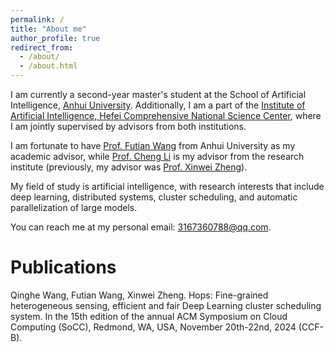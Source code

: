 ```yaml
---
permalink: /
title: "About me"
author_profile: true
redirect_from: 
  - /about/
  - /about.html
---
```


I am currently a second-year master's student at the School of Artificial Intelligence, [Anhui University](https://www.ahu.edu.cn/). Additionally, I am a part of the [Institute of Artificial Intelligence, Hefei Comprehensive National Science Center](https://iai.ustc.edu.cn/iai/), where I am jointly supervised by advisors from both institutions.

I am fortunate to have [Prof. Futian Wang](https://cs.ahu.edu.cn/2022/0929/c20807a294159/page.htm) from Anhui University as my academic advisor, while [Prof. Cheng Li](https://iat.ustc.edu.cn/iat/xnds535/20211209/5388.html) is my advisor from the research institute (previously, my advisor was [Prof. Xinwei Zheng](https://iat.ustc.edu.cn/iat/x223/20190911/2127.html)).

My field of study is artificial intelligence, with research interests that include deep learning, distributed systems, cluster scheduling, and automatic parallelization of large models.

You can reach me at my personal email: 3167360788@qq.com.

Publications
======
Qinghe Wang, Futian Wang, Xinwei Zheng. Hops: Fine-grained heterogeneous sensing, efficient and fair Deep Learning cluster scheduling system. In the 15th edition of the annual ACM Symposium on Cloud Computing (SoCC), Redmond, WA, USA, November 20th-22nd, 2024 (CCF-B). 
